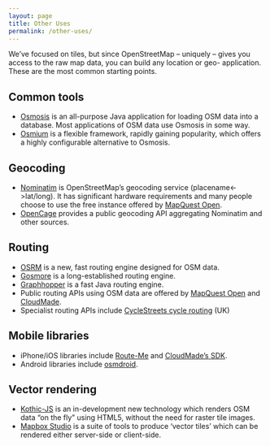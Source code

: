 ```yaml
---
layout: page
title: Other Uses
permalink: /other-uses/
---
```


We’ve focused on tiles, but since OpenStreetMap – uniquely – gives you access to the raw map data, you can build any location or geo- application. These are the most common starting points.

## Common tools
* [Osmosis](http://wiki.openstreetmap.org/wiki/Osmosis) is an all-purpose Java application for loading OSM data into a database. Most applications of OSM data use Osmosis in some way.
* [Osmium](http://wiki.openstreetmap.org/wiki/Osmium) is a flexible framework, rapidly gaining popularity, which offers a highly configurable alternative to Osmosis.

## Geocoding
* [Nominatim](http://wiki.openstreetmap.org/wiki/Nominatim) is OpenStreetMap’s geocoding service (placename<->lat/long). It has significant hardware requirements and many people choose to use the free instance offered by [MapQuest Open](http://open.mapquestapi.com/nominatim/).
* [OpenCage](http://geocoder.opencagedata.com/) provides a public geocoding API aggregating Nominatim and other sources.

## Routing
* [OSRM](http://project-osrm.org/) is a new, fast routing engine designed for OSM data.
* [Gosmore](http://sourceforge.net/projects/gosmore/) is a long-established routing engine.
* [Graphhopper](http://graphhopper.com/) is a fast Java routing engine.
* Public routing APIs using OSM data are offered by [MapQuest Open](http://developer.mapquest.com/web/products/open/directions-service) and [CloudMade](http://developers.cloudmade.com/projects/show/routing-http-api).
* Specialist routing APIs include [CycleStreets cycle routing](http://www.cyclestreets.net/api/) (UK)

## Mobile libraries
* iPhone/iOS libraries include [Route-Me](https://github.com/route-me/route-me) and [CloudMade’s SDK](http://cloudmade.com/products/iphone-sdk).
* Android libraries include [osmdroid](http://code.google.com/p/osmdroid/).

## Vector rendering
* [Kothic-JS](https://github.com/kothic/kothic-js) is an in-development new technology which renders OSM data “on the fly” using HTML5, without the need for raster tile images.
* [Mapbox Studio](https://www.mapbox.com/mapbox-studio/) is a suite of tools to produce ‘vector tiles’ which can be rendered either server-side or client-side.
